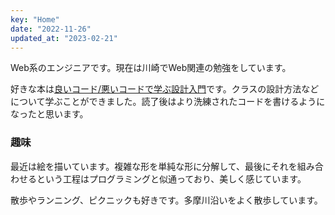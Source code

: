 ```yaml
---
key: "Home"
date: "2022-11-26"
updated_at: "2023-02-21"
---
```


Web系のエンジニアです。現在は川崎でWeb関連の勉強をしています。

好きな本は[良いコード/悪いコードで学ぶ設計入門](https://gihyo.jp/book/2022/978-4-297-12783-1)です。クラスの設計方法などについて学ぶことができました。読了後はより洗練されたコードを書けるようになったと思います。

### 趣味

最近は絵を描いています。複雑な形を単純な形に分解して、最後にそれを組み合わせるという工程はプログラミングと似通っており、美しく感じています。

散歩やランニング、ピクニックも好きです。多摩川沿いをよく散歩しています。
